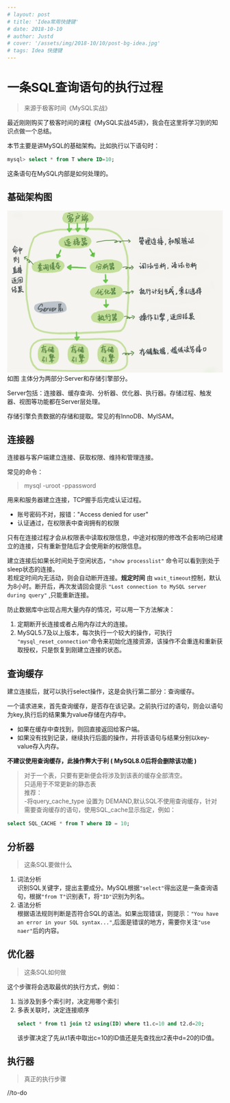 ```yaml
---
# layout: post
# title: 'Idea常用快捷键'
# date: 2018-10-10
# author: Justd
# cover: '/assets/img/2018-10/10/post-bg-idea.jpg'
# tags: Idea 快捷键  
---
```

# 一条SQL查询语句的执行过程   

>来源于极客时间《MySQL实战》  

最近刚刚购买了极客时间的课程《MySQL实战45讲》，我会在这里将学习到的知识点做一个总结。   

本节主要是讲MySQL的基础架构。比如执行以下语句时：
```SQL  
mysql> select * from T where ID=10;
```   
这条语句在MySQL内部是如何处理的。


## 基础架构图

![](/assets/img/2018-11/20/mysql1.png)    
如图 主体分为两部分:Server和存储引擎部分。

Server包括：连接器、缓存查询、分析器、优化器、执行器。存储过程、触发器、视图等功能都在Server层处理。   

存储引擎负责数据的存储和提取。常见的有InnoDB、MyISAM。


## 连接器   

连接器与客户端建立连接、获取权限、维持和管理连接。

  
 常见的命令：
 > mysql -uroot -ppassword      

 用来和服务器建立连接，TCP握手后完成认证过程。
 - 账号密码不对，报错："Access denied for user"
 - 认证通过，在权限表中查询拥有的权限    

只有在连接过程才会从权限表中读取权限信息，中途对权限的修改不会影响已经建立的连接，只有重新登陆后才会使用新的权限信息。

建立连接后如果长时间处于空闲状态，``"show processlist"``  命令可以看到到处于sleep状态的连接。   
若规定时间内无活动，则会自动断开连接。**规定时间** 由 ``wait_timeout``控制，默认为8小时。断开后，再次发请回会提示   `"Lost connection to MySQL server during query"` ,只能重新连接。   

防止数据库中出现占用大量内存的情况，可以用一下方法解决：   
1. 定期断开长连接或者占用内存过大的连接。
2. MySQL5.7及以上版本，每次执行一个较大的操作，可执行 `"mysql_reset_connection"`命令来初始化连接资源，该操作不会重连和重新获取授权，只是恢复到刚建立连接的状态。   
   
 
## 查询缓存   
建立连接后，就可以执行select操作，这是会执行第二部分：查询缓存。   

一个请求进来，首先查询缓存，是否存在该记录。之前执行过的语句，则会以语句为key,执行后的结果集为value存储在内存中。
- 如果在缓存中查找到，则回直接返回给客户端。 
- 如果没有找到记录，继续执行后面的操作，并将该语句与结果分别以key-value存入内存。
  
**不建议使用查询缓存，此操作弊大于利  ( MySQL8.0后将会删除该功能 )**    
>对于一个表，只要有更新便会将涉及到该表的缓存全部清空。   
只适用于不常更新的静态表   
推荐：   
   -将query_cache_type 设置为 DEMAND,默认SQL不使用查询缓存，针对需要查询缓存的语句，使用SQL_cache显示指定，例如：   
 ```sql
select SQL_CACHE * from T where ID = 10;
```

## 分析器    
>这条SQL要做什么    

1. 词法分析   
识别SQL关键字，提出主要成分。MySQL根据`"select"`得出这是一条查询语句，根据`"from T"`识别表T，将`"ID"`识别为列名。   
2. 语法分析    
根据语法规则判断是否符合SQL的语法。如果出现错误，则提示：`"You have an error in your SQL syntax..."`,后面是错误的地方，需要你关注`"use naer"`后的内容。  

## 优化器
>这条SQL如何做   

这个步骤将会选取最优的执行方式，例如：   
1. 当涉及到多个索引时，决定用哪个索引   
2. 多表关联时，决定连接顺序
    ```sql
    select * from t1 join t2 using(ID) where t1.c=10 and t2.d=20;
    ```
    该步骤决定了先从t1表中取出c=10的ID值还是先查找出t2表中d=20的ID值。

## 执行器    
>真正的执行步骤

//to-do


